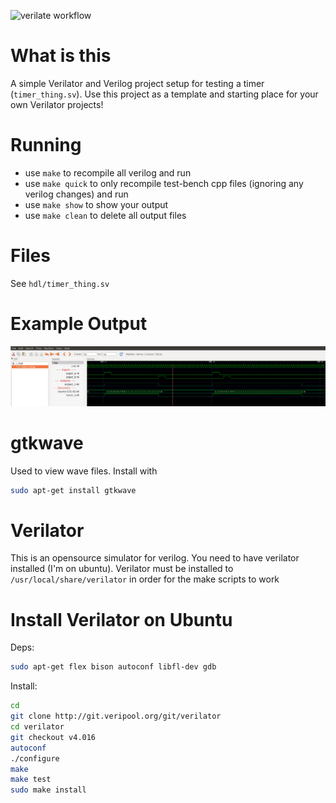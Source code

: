 ![verilate workflow](https://github.com/esromneb/verilator-project-template/actions/workflows/verilate.yml/badge.svg)

What is this
===

A simple Verilator and Verilog project setup for testing a timer (`timer_thing.sv`). Use this project as a template and starting place for your own Verilator projects!


Running
===
* use `make` to recompile all verilog and run
* use `make quick` to only recompile test-bench cpp files (ignoring any verilog changes) and run
* use `make show` to show your output
* use `make clean` to delete all output files


Files
===
See `hdl/timer_thing.sv`


Example Output
===
![example1](assets/example1.png)



gtkwave
===
Used to view wave files.  Install with
```bash
sudo apt-get install gtkwave
```


Verilator
===
This is an opensource simulator for verilog.  You need to have verilator installed (I'm on ubuntu).  Verilator must be installed to `/usr/local/share/verilator` in order for the make scripts to work

Install Verilator on Ubuntu
===

Deps:
```bash
sudo apt-get flex bison autoconf libfl-dev gdb
```

Install:
```bash
cd
git clone http://git.veripool.org/git/verilator
cd verilator
git checkout v4.016
autoconf
./configure
make
make test
sudo make install
```


